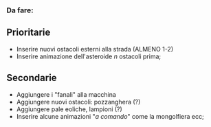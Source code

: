 ### Da fare:

## Prioritarie
* Inserire nuovi ostacoli esterni alla strada (ALMENO 1-2)
* Inserire animazione dell'asteroide *n* ostacoli prima;
## Secondarie
* Aggiungere i "fanali" alla macchina
* Aggiungere nuovi ostacoli: pozzanghera (?)
* Aggiungere pale eoliche, lampioni (?)
* Inserire alcune animazioni  "*a comando*" come la mongolfiera ecc;
